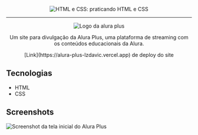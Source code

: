 <p align="center"> <img src="https://imgur.com/BASzVop.png" alt="HTML e CSS: praticando HTML e CSS"> </p>

<hr>

<p align="center"> <img src="https://github.com/MonicaHillman/aluraplus/blob/aula04/img/Logo.png?raw=true" alt="Logo da alura plus"> </p>
<p align="center">Um site para divulgação da Alura Plus, uma plataforma de streaming com os conteúdos educacionais da Alura.</p>

<p align="center">[Link](https://alura-plus-lzdavic.vercel.app) de deploy do site</p>

## Tecnologias
* HTML
* CSS

## Screenshots
![Screenshot da tela inicial do Alura Plus](https://imgur.com/nKUf7MK.png)
